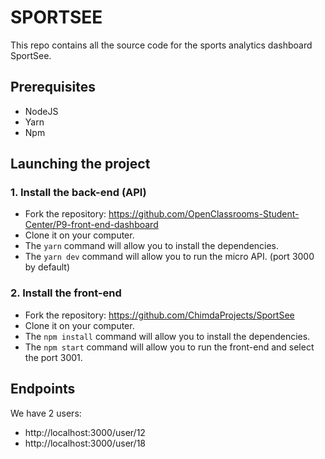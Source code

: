 # SPORTSEE

This repo contains all the source code for the sports analytics dashboard SportSee.

## Prerequisites
- NodeJS
- Yarn
- Npm

## Launching the project

### 1. Install the back-end (API)
- Fork the repository: https://github.com/OpenClassrooms-Student-Center/P9-front-end-dashboard
- Clone it on your computer.
- The `yarn` command will allow you to install the dependencies.
- The `yarn dev` command will allow you to run the micro API. (port 3000 by default)

### 2. Install the front-end
- Fork the repository: https://github.com/ChimdaProjects/SportSee
- Clone it on your computer.
- The `npm install` command will allow you to install the dependencies.
- The `npm start` command will allow you to run the front-end and select the port 3001.

## Endpoints
We have 2 users: 
- http://localhost:3000/user/12
- http://localhost:3000/user/18

